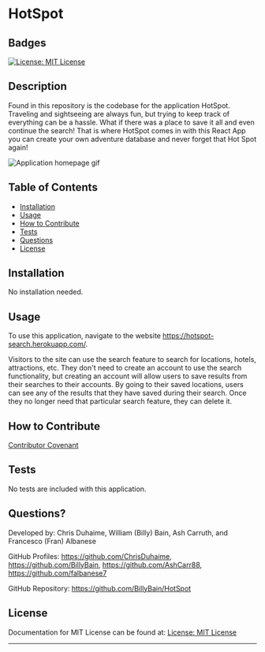 # HotSpot

## Badges

[![License: MIT License](https://img.shields.io/badge/license-MIT%20License-blue)](https://choosealicense.com/licenses/mit/)

## Description

Found in this repository is the codebase for the application HotSpot. Traveling and sightseeing are always fun, but trying to keep track of everything can be a hassle. What if there was a place to save it all and even continue the search! That is where HotSpot comes in with this React App you can create your own adventure database and never forget that Hot Spot again!

![Application homepage gif](./assets/hotspot-app.gif)

## Table of Contents

- [Installation](#installation)
- [Usage](#usage)
- [How to Contribute](#how-to-contribute)
- [Tests](#tests)
- [Questions](#questions)
- [License](#license)

## Installation

No installation needed.

## Usage

To use this application, navigate to the website https://hotspot-search.herokuapp.com/.

Visitors to the site can use the search feature to search for locations, hotels, attractions, etc. They don't need to create an account to use the search functionality, but creating an account will allow users to save results from their searches to their accounts. By going to their saved locations, users can see any of the results that they have saved during their search. Once they no longer need that particular search feature, they can delete it.

## How to Contribute

[Contributor Covenant](https://www.contributor-covenant.org/)

## Tests

No tests are included with this application.

## Questions?

Developed by: Chris Duhaime, William (Billy) Bain, Ash Carruth, and Francesco (Fran) Albanese

GitHub Profiles: https://github.com/ChrisDuhaime, https://github.com/BillyBain, https://github.com/AshCarr88, https://github.com/falbanese7

GitHub Repository: https://github.com/BillyBain/HotSpot

## License

Documentation for MIT License can be found at:
[License: MIT License](https://choosealicense.com/licenses/mit/)

---
